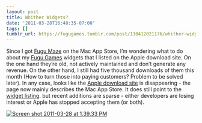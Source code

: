 ```yaml
---
layout: post
title: Whither Widgets?
date: '2011-03-28T16:48:35-07:00'
tags: []
tumblr_url: https://fugugames.tumblr.com/post/110412021176/whither-widgets
---
```

Since I got [Fugu Maze](http://itunes.apple.com/us/app/fugu-maze/id426993175?mt=12) on the Mac App Store, I’m wondering what to do about my [Fugu Games](http://fugugames.com/) widgets that I listed on the Apple download site. On the one hand they’re old, not actively maintained and don’t generate any revenue. On the other hand, I still had five thousand downloads of them this month (How to turn those into paying customers? Problem to be solved later). In any case, looks like the [Apple download site](http://www.apple.com/downloads/) is disappearing - the page now mainly describes the Mac App Store. It does still point to the [widget listing](http://www.apple.com/downloads/dashboard/just_added/). but recent additions are sparse - either developers are losing interest or Apple has stopped accepting them (or both).

[![](http://itshardtofondlepenguins.com/wp-content/uploads/2011/03/Screen-shot-2011-03-28-at-1.39.33-PM.png "Screen shot 2011-03-28 at 1.39.33 PM")](http://itshardtofondlepenguins.com/wp-content/uploads/2011/03/Screen-shot-2011-03-28-at-1.39.33-PM.png)

